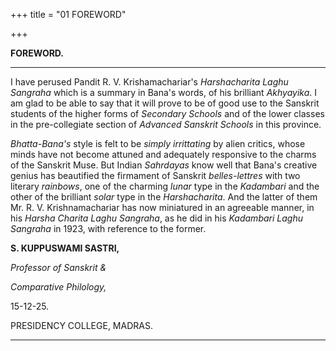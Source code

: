 +++
title = "01 FOREWORD"

+++


**FOREWORD.**


_________


I have perused Pandit R. V. Krishamachariar's *Harshacharita Laghu
Sangraha* which is a summary in Bana's words, of his brilliant
*Akhyayika*. I am glad to be able to say that it will prove to be of
good use to the Sanskrit students of the higher forms of *Secondary
Schools* and of the lower classes in the pre-collegiate section of
*Advanced Sanskrit Schools* in this province.

*Bhatta-Bana's* style is felt to be *simply irrittating* by alien
critics, whose minds have not become attuned and adequately responsive
to the charms of the Sanskrit Muse. But Indian *Sahrdayas* know well
that Bana's creative genius has beautified the firmament of Sanskrit
*belles-lettres* with two literary *rainbows*, one of the charming
*lunar* type in the *Kadambari* and the other of the brilliant *solar*
type in the *Harshacharita*. And the latter of them Mr. R. V.
Krishnamachariar has now miniatured in an agreeable manner, in his
*Harsha Charita Laghu Sangraha*, as he did in his *Kadambari Laghu
Sangraha* in 1923, with reference to the former.

**S. KUPPUSWAMI SASTRI,**



*Professor of Sanskrit &*



*Comparative Philology,*



15-12-25.

PRESIDENCY COLLEGE, MADRAS.



  


_________



